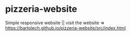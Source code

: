 # pizzeria-website
Simple responsive website || 
visit the website => https://bartolech.github.io/pizzeria-website/src/index.html
